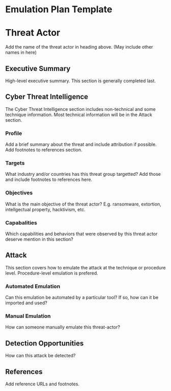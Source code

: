 # Emulation Plan Template

# Threat Actor 
Add the name of the threat actor in heading above. (May include other names in here)

## Executive Summary
High-level executive summary. This section is generally completed last.

## Cyber Threat Intelligence
The Cyber Threat Intelligence section includes non-technical and some technique information. Most technical information will be in the Attack section.

### Profile
Add a brief summary about the threat and include attribution if possible. Add footnotes to references section.

### Targets
What industry and/or countries has this threat group targetted? Add those and include footnotes to references here.

### Objectives
What is the main objective of the threat actor? E.g. ransomware, extortion, intellgectual property, hacktivism, etc.

### Capabalities
Which capabilities and behaviors that were observed by this threat actor deserve mention in this section? 

## Attack
This section covers how to emulate the attack at the technique or procedure level. Procedure-level emulation is prefered.

### Automated Emulation
Can this emulation be automated by a particular tool? If so, how can it be imported and used?

### Manual Emulation
How can someone manually emulate this threat-actor?

## Detection Opportunities
How can this attack be detected?

## References
Add reference URLs and footnotes.